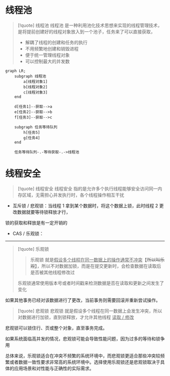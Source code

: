 
# 线程池
>[!quote] 线程池
>线程池 是一种利用池化技术思想来实现的线程管理技术，是将提前创建好的线程对象放入到一个池子，任务来了可以直接获取，
>
>- 解耦了线程的创建和任务的执行
>- 不用频繁地创建和销毁进程
>- 便于统一管理线程对象
>- 可以控制最大的并发数

```mermaid
graph LR;
	subgraph 线程池
		a[线程对象1]
		b[线程对象2]
		c[线程对象3]
	end

	d[任务1]--获取-->a
	e[任务2]--获取-->b
	f[任务3]--获取-->c

	subgraph 任务等待队列
		h[任务5]
		g[任务4]
	end

	任务等待队列-.-等待获取-.->线程池
```



# 线程安全
>[!quote] 线程安全
>线程安全 指的是允许多个执行线程能够安全访问同一内存区域，无需担心并发执行时，各个线程操作相互干扰

- 互斥锁 / 悲观锁：当线程 1 拿到某个数据时，将这个数据上锁，此时线程 2 更改数据就要等待锁释放才行，

锁的获取和释放是有一定开销的

- CAS / 乐观锁：


---

>[!quote] 乐观锁
>>乐观锁 就是<u>假设多个线程在同一数据上的操作通常不冲突</u>【~~所以叫乐观~~】，所以不对数据加锁，而是在提交更新时，会检查数据在读取后是否被其他线程修改过
>
>乐观锁通常使用版本号或者时间戳来检测数据是否在读取和更新之间发生了变化


如果其他事务已经对该数据进行了更改，当前事务则需要回滚并重新尝试操作。


>[!quote] 悲观锁
>悲观锁 就是假设多个线程在同一数据上会发生冲突，所以对数据进行加锁，直到锁释放，才允许其他线程 <u>读取 / 修改</u>


悲观锁可以锁住行、页或整个对象，直至事务完成。

如果系统面临高并发的情况，悲观锁可能会导致性能问题，因为过多的等待和锁争用


总体来说，乐观锁适合在冲突不频繁的系统环境中，而悲观锁更适合那些冲突较频繁或者数据一致性要求非常高的系统环境中。选择使用乐观锁还是悲观锁取决于具体的应用场景和对性能与正确性的实际需求。